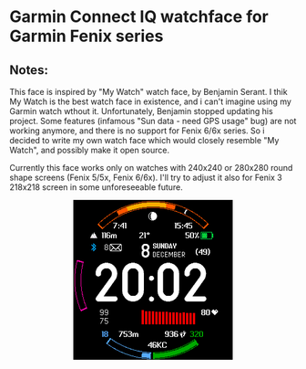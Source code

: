 Garmin Connect IQ watchface for Garmin Fenix series
===============


Notes:
------

This face is inspired by "My Watch" watch face, by Benjamin Serant. I thik My Watch is the best watch face in existence, and i can't imagine using my Garmin watch wthout it. Unfortunately, Benjamin stopped updating his project. Some features (infamous "Sun data - need GPS usage" bug) are not working anymore, and there is no support for Fenix 6/6x series. So i decided to write my own watch face which would closely resemble "My Watch", and possibly make it open source.

Currently this face works only on watches with 240x240 or 280x280 round shape screens (Fenix 5/5x, Fenix 6/6x). I'll try to adjust it also for Fenix 3 218x218 screen in some unforeseeable future.

<p align="center">
  <img src="Screen.png">
</p>

